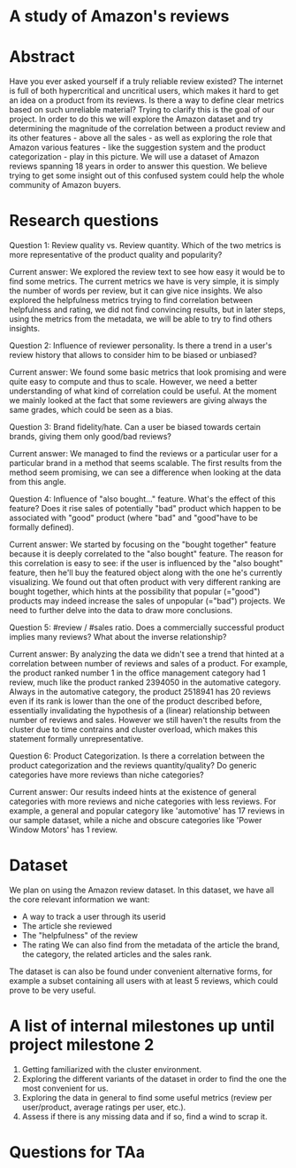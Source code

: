 # A study of Amazon's reviews
# Abstract
Have you ever asked yourself if a truly reliable review existed? The internet is full of both hypercritical and uncritical users, which makes it hard to get an idea on a product from its reviews. Is there a way to define clear metrics based on such unreliable material? Trying to clarify this is the goal of our project. In order to do this we will explore the Amazon dataset and try determining the magnitude of the correlation between a product review and its other features - above all the sales - as well as exploring the role that Amazon various features - like the suggestion system and the product categorization - play in this picture.
We will use a dataset of Amazon reviews spanning 18 years in order to answer this question. 
We believe trying to get some insight out of this confused system could help the whole community of Amazon buyers.

# Research questions

Question 1:
Review quality vs. Review quantity. Which of the two metrics is more representative of the product quality and popularity?

Current answer:
We explored the review text to see how easy it would be to find some metrics. The current metrics we have is very simple, it is simply the number of words per review, but it can give nice insights.
We also explored the helpfulness metrics trying to find correlation between helpfulness and rating, we did not find convincing results, but in later steps, using the metrics from the metadata, we will be able to try to find others insights.

Question 2:
Influence of reviewer personality. Is there a trend in a user's review history that allows to consider him to be biased or unbiased?

Current answer:
We found some basic metrics that look promising and were quite easy to compute and thus to scale. However, we need a better understanding of what kind of correlation could be useful. At the moment we mainly looked at the fact that some reviewers are giving always the same grades, which could be seen as a bias.

Question 3:
Brand fidelity/hate. Can a user be biased towards certain brands, giving them only good/bad reviews?

Current answer:
We managed to find the reviews or a particular user for a particular brand in a method that seems scalable. The first results from the method seem promising, we can see a difference when looking at the data from this angle.



Question 4:
Influence of "also bought..." feature. What's the effect of this feature? Does it rise sales of potentially "bad" product which happen to be associated with "good" product (where "bad" and "good"have to be formally defined).

Current answer:
We started by focusing on the "bought together" feature because it is deeply correlated to the "also bought" feature. The reason for this correlation is easy to see: if the user is influenced by the "also bought" feature, then he'll buy the featured object along with the one he's currently visualizing.
We found out that often product with very different ranking are bought together, which hints at the possibility that popular (="good") products may indeed increase the sales of unpopular (="bad") projects.
We need to further delve into the data to draw more conclusions.

Question 5: #review / #sales ratio. Does a commercially successful product implies many reviews? What about the inverse relationship?

Current answer:
By analyzing the data we didn't see a trend that hinted at a correlation between number of reviews and sales of a product.
For example, the product ranked number 1 in the office management category had 1 review, much like the product ranked 2394050 in the automative category. Always in the automative category, the product 2518941 has 20 reviews even if its rank is lower than the one of the product described before, essentially invalidating the hypothesis of a (linear) relationship between number of reviews and sales.
However we still haven't the results from the cluster due to time contrains and cluster overload, which makes this statement formally unrepresentative.

Question 6: Product Categorization. Is there a correlation between the product categorization and the reviews quantity/quality? Do generic categories have more reviews than niche categories?

Current answer:
Our results indeed hints at the existence of general categories with more reviews and niche categories with less reviews.
For example, a general and popular category like 'automotive'  has 17 reviews in our sample dataset, while a niche and obscure categories like 'Power Window Motors'  has 1 review.
# Dataset
We plan on using the Amazon review dataset. In this dataset, we have all the core relevant information we want:
- A way to track a user through its userid
- The article she reviewed
- The "helpfulness" of the review
- The rating
We can also find from the metadata of the article the brand, the category, the related articles and the sales rank.

The dataset is can also be found under convenient alternative forms, for example a subset containing all users with at least 5 reviews, which could prove to be very useful.
# A list of internal milestones up until project milestone 2
1. Getting familiarized with the cluster environment.
2. Exploring the different variants of the dataset in order to find the one the most convenient for us.
3. Exploring the data in general to find some useful metrics (review per user/product, average ratings per user, etc.).
4. Assess if there is any missing data and if so, find a wind to scrap it.

# Questions for TAa
